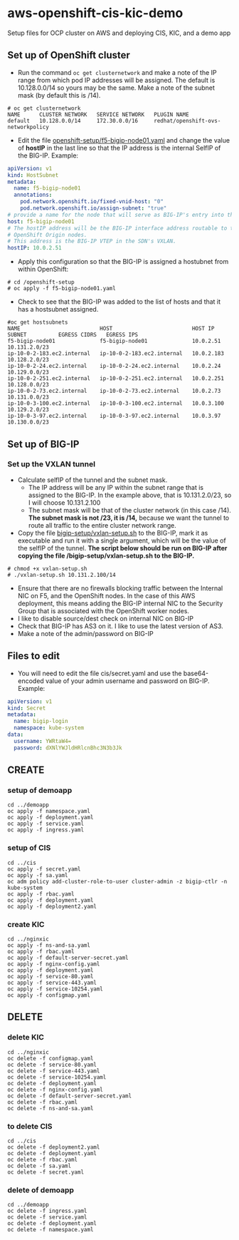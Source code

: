 # aws-openshift-cis-kic-demo
Setup files for OCP cluster on AWS and deploying CIS, KIC, and a demo app

## Set up of OpenShift cluster
* Run the command ```oc get clusternetwork``` and make a note of the IP range from which pod IP addresses will be assigned. The default is 10.128.0.0/14 so yours may be the same. Make a note of the subnet mask (by default this is /14).
```
# oc get clusternetwork
NAME      CLUSTER NETWORK   SERVICE NETWORK   PLUGIN NAME
default   10.128.0.0/14     172.30.0.0/16     redhat/openshift-ovs-networkpolicy
```
* Edit the file [openshift-setup/f5-bigip-node01.yaml](openshift-setup/f5-bigip-node01.yaml) and change the value of **hostIP** in the last line so that the IP address is the internal SelfIP of the BIG-IP. Example:
```yaml
apiVersion: v1
kind: HostSubnet
metadata:
  name: f5-bigip-node01
  annotations:
    pod.network.openshift.io/fixed-vnid-host: "0"
    pod.network.openshift.io/assign-subnet: "true"
# provide a name for the node that will serve as BIG-IP's entry into the cluster
host: f5-bigip-node01
# The hostIP address will be the BIG-IP interface address routable to the
# OpenShift Origin nodes.
# This address is the BIG-IP VTEP in the SDN's VXLAN.
hostIP: 10.0.2.51
```
* Apply this configuration so that the BIG-IP is assigned a hostubnet from within OpenShift:
```
# cd /openshift-setup
# oc apply -f f5-bigip-node01.yaml
```
* Check to see that the BIG-IP was added to the list of hosts and that it has a hostsubnet assigned.
```
#oc get hostsubnets
NAME                         HOST                         HOST IP      SUBNET          EGRESS CIDRS   EGRESS IPS
f5-bigip-node01              f5-bigip-node01              10.0.2.51    10.131.2.0/23
ip-10-0-2-183.ec2.internal   ip-10-0-2-183.ec2.internal   10.0.2.183   10.128.2.0/23
ip-10-0-2-24.ec2.internal    ip-10-0-2-24.ec2.internal    10.0.2.24    10.129.0.0/23
ip-10-0-2-251.ec2.internal   ip-10-0-2-251.ec2.internal   10.0.2.251   10.128.0.0/23
ip-10-0-2-73.ec2.internal    ip-10-0-2-73.ec2.internal    10.0.2.73    10.131.0.0/23
ip-10-0-3-100.ec2.internal   ip-10-0-3-100.ec2.internal   10.0.3.100   10.129.2.0/23
ip-10-0-3-97.ec2.internal    ip-10-0-3-97.ec2.internal    10.0.3.97    10.130.0.0/23
```

## Set up of BIG-IP
### Set up the VXLAN tunnel
* Calculate selfIP of the tunnel and the subnet mask.
  * The IP address will be any IP within the subnet range that is assigned to the BIG-IP. In the example above, that is 10.131.2.0/23, so I will choose 10.131.2.100
  * The subnet mask will be that of the cluster network (in this case /14). **The subnet mask is not /23, it is /14,** because we want the tunnel to route all traffic to the entire cluster network range.
* Copy the file [bigip-setup/vxlan-setup.sh](bigip-setup/vxlan-setup.sh) to the BIG-IP, mark it as executable and run it with a single argument, which will be the value of the selfIP of the tunnel. **The script below should be run on BIG-IP after copying the file /bigip-setup/vxlan-setup.sh to the BIG-IP.** 
```
# chmod +x vxlan-setup.sh
# ./vxlan-setup.sh 10.131.2.100/14
```
* Ensure that there are no firewalls blocking traffic between the Internal NIC on F5, and the OpenShift nodes. In the case of this AWS deployment, this means adding the BIG-IP internal NIC to the Security Group that is associated with the OpenShift worker nodes.
* I like to disable source/dest check on internal NIC on BIG-IP
* Check that BIG-IP has AS3 on it. I like to use the latest version of AS3.
* Make a note of the admin/password on BIG-IP

## Files to edit
* You will need to edit the file cis/secret.yaml and use the base64-encoded value of your admin username and password on BIG-IP. Example:
```yaml
apiVersion: v1
kind: Secret
metadata:
  name: bigip-login
  namespace: kube-system
data:
  username: YWRtaW4=
  password: dXNlYWJldHRlcnBhc3N3b3Jk
```

## CREATE

### setup of demoapp
```
cd ../demoapp
oc apply -f namespace.yaml
oc apply -f deployment.yaml
oc apply -f service.yaml
oc apply -f ingress.yaml
```
### setup of CIS
```
cd ../cis
oc apply -f secret.yaml
oc apply -f sa.yaml
oc adm policy add-cluster-role-to-user cluster-admin -z bigip-ctlr -n kube-system
oc apply -f rbac.yaml
oc apply -f deployment.yaml
oc apply -f deployment2.yaml
```
### create KIC
```
cd ../nginxic
oc apply -f ns-and-sa.yaml
oc apply -f rbac.yaml
oc apply -f default-server-secret.yaml
oc apply -f nginx-config.yaml
oc apply -f deployment.yaml
oc apply -f service-80.yaml
oc apply -f service-443.yaml
oc apply -f service-10254.yaml
oc apply -f configmap.yaml
```
## DELETE

### delete KIC
```
cd ../nginxic
oc delete -f configmap.yaml
oc delete -f service-80.yaml
oc delete -f service-443.yaml
oc delete -f service-10254.yaml
oc delete -f deployment.yaml
oc delete -f nginx-config.yaml
oc delete -f default-server-secret.yaml
oc delete -f rbac.yaml
oc delete -f ns-and-sa.yaml
```
### to delete CIS
```
cd ../cis
oc delete -f deployment2.yaml
oc delete -f deployment.yaml
oc delete -f rbac.yaml
oc delete -f sa.yaml
oc delete -f secret.yaml
```
### delete of demoapp
```
cd ../demoapp
oc delete -f ingress.yaml
oc delete -f service.yaml
oc delete -f deployment.yaml
oc delete -f namespace.yaml
```